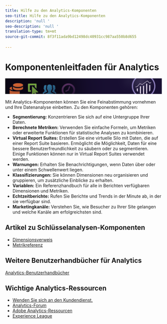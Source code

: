 ```yaml
---
title: Hilfe zu den Analytics-Komponenten
seo-title: Hilfe zu den Analytics-Komponenten
description: 'null '
seo-description: 'null '
translation-type: tm+mt
source-git-commit: 8f3f11ada9bd12498dc40931cc987aa550b8d655

---
```



# Komponentenleitfaden für Analytics

![Banner](../../assets/doc_banner_components.png)

Mit Analytics-Komponenten können Sie eine Feinabstimmung vornehmen und Ihre Datenanalyse einbetten. Zu den Komponenten gehören:

* **Segmentierung:** Konzentrieren Sie sich auf eine Untergruppe Ihrer Daten.
* **Berechnete Metriken:** Verwenden Sie einfache Formeln, um Metriken oder erweiterte Funktionen für statistische Analysen zu kombinieren.
* **Virtual Report Suites:** Erstellen Sie eine virtuelle Silo mit Daten, die auf einer Report Suite basieren. Ermöglicht die Möglichkeit, Daten für eine bessere Benutzerfreundlichkeit zu säubern oder zu segmentieren. Einige Funktionen können nur in Virtual Report Suites verwendet werden.
* **Warnungen:** Erhalten Sie Benachrichtigungen, wenn Daten über oder unter einem Schwellenwert liegen.
* **Klassifizierungen:** Sie können Dimensionen neu organisieren und gruppieren, um zusätzliche Einblicke zu erhalten.
* **Variablen:** Ein Referenzhandbuch für alle in Berichten verfügbaren Dimensionen und Metriken.
* **Echtzeitberichte:** Rufen Sie Berichte und Trends in der Minute ab, in der sie verfügbar sind.
* **Marketingkanäle:** Verstehen Sie, wie Besucher zu Ihrer Site gelangen und welche Kanäle am erfolgreichsten sind.

## Artikel zu Schlüsselanalysen-Komponenten

* [Dimensionsverweis](c-variables/dimensionslist/reports-descriptions.md)
* [Metrikreferenz](c-variables/c-metrics/metricslist.md)

## Weitere Benutzerhandbücher für Analytics

[Analytics-Benutzerhandbücher](/help/landing/home.md)

## Wichtige Analytics-Ressourcen

* [Wenden Sie sich an den Kundendienst.](https://helpx.adobe.com/contact/enterprise-support.ec.html)
* [Analytics-Forum](https://forums.adobe.com/community/experience-cloud/analytics-cloud/analytics)
* [Adobe Analytics-Ressourcen](https://forums.adobe.com/message/10660755)
* [Experience League](https://landing.adobe.com/experience-league/)
